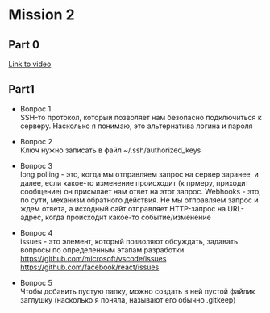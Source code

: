 # Mission 2

## Part 0

[Link to video](https://drive.google.com/file/d/1pCjUL16Z94YfS-VIHXgqbh5Gm4DQlAtE/view?usp=sharing)

## Part1

- Вопрос 1	 
SSH-то протокол, который позволяет нам безопасно подключиться к серверу. Насколько я понимаю, это альтернатива логина и пароля  

- Вопрос 2	 
Ключ нужно записать в файл ~/.ssh/authorized_keys 

- Вопрос 3	 
long polling - это, когда мы отправляем запрос на сервер заранее, и далее, если какое-то изменение происходит (к прмеру, приходит сообщение) он присылает нам ответ на этот запрос. Webhooks - это, по сути, механизм обратного действия. Не мы отправляем запрос и ждем ответа, а исходный сайт отправляет HTTP-запрос на URL-адрес, когда происходит какое-то событие/изменение  

- Вопрос 4	 
issues - это элемент, который позволяют обсуждать, задавать вопросы по определенным этапам разработки  
https://github.com/microsoft/vscode/issues
https://github.com/facebook/react/issues
- Вопрос 5	 
Чтобы добавить пустую папку, можно создать в ней пустой файлик заглушку (насколько я поняла, называют его обычно .gitkeep)  
